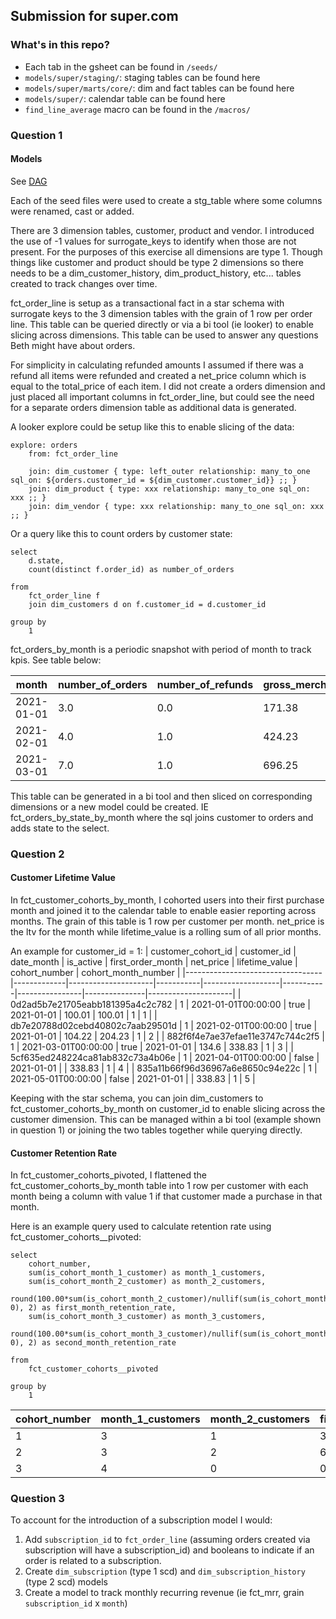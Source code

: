 ## Submission for super.com

### What's in this repo?

- Each tab in the gsheet can be found in `/seeds/`
- `models/super/staging/`: staging tables can be found here
- `models/super/marts/core/`: dim and fact tables can be found here
- `models/super/`: calendar table can be found here
- `find_line_average` macro can be found in the `/macros/`

### Question 1

#### Models

See [DAG](https://github.com/maxlee85/super/blob/main/etc/dag.png)

Each of the seed files were used to create a stg_table where some columns were renamed, cast or added.

There are 3 dimension tables, customer, product and vendor. I introduced the use of -1 values for surrogate_keys to identify when those are not present. For the purposes of this exercise all dimensions are type 1.
Though things like customer and product should be type 2 dimensions so there needs to be a dim_customer_history, dim_product_history, etc... tables created to track changes over time.

fct_order_line is setup as a transactional fact in a star schema with surrogate keys to the 3 dimension tables with the grain of 1 row per order line. This table can be queried directly or via a bi tool (ie looker) to enable slicing across dimensions. This table can be used to answer any questions Beth might have about orders.

For simplicity in calculating refunded amounts I assumed if there was a refund all items were refunded and created a net_price column which is equal to the total_price of each item.
I did not create a orders dimension and just placed all important columns in fct_order_line, but could see the need for a separate orders dimension table as additional data is generated.

A looker explore could be setup like this to enable slicing of the data:
```
explore: orders
    from: fct_order_line

    join: dim_customer { type: left_outer relationship: many_to_one sql_on: ${orders.customer_id = ${dim_customer.customer_id}} ;; }
    join: dim_product { type: xxx relationship: many_to_one sql_on: xxx ;; }
    join: dim_vendor { type: xxx relationship: many_to_one sql_on: xxx ;; }
```

Or a query like this to count orders by customer state:
```
select
    d.state,
    count(distinct f.order_id) as number_of_orders

from
    fct_order_line f
    join dim_customers d on f.customer_id = d.customer_id

group by
    1
```

fct_orders_by_month is a periodic snapshot with period of month to track kpis. See table below:

| month      | number_of_orders | number_of_refunds | gross_merchandise_value | average_order_value | average_basket_size | active_customers |
|------------|------------------|-------------------|-------------------------|---------------------|---------------------|------------------|
| 2021-01-01 | 3.0              | 0.0               | 171.38                  | 57.13               | 2.0                 | 3.0              |
| 2021-02-01 | 4.0              | 1.0               | 424.23                  | 106.06              | 2.25                | 4.0              |
| 2021-03-01 | 7.0              | 1.0               | 696.25                  | 99.46               | 3.14                | 7.0              |

This table can be generated in a bi tool and then sliced on corresponding dimensions or a new model could be created. IE fct_orders_by_state_by_month where the sql joins customer to orders and adds state to the select.



### Question 2

#### Customer Lifetime Value

In fct_customer_cohorts_by_month, I cohorted users into their first purchase month and joined it to the calendar table to enable easier reporting across months. The grain of this table is 1 row per customer per month.
net_price is the ltv for the month while lifetime_value is a rolling sum of all prior months.

An example for customer_id = 1:
| customer_cohort_id               | customer_id | date_month          | is_active | first_order_month | net_price | lifetime_value | cohort_number | cohort_month_number |
|----------------------------------|-------------|---------------------|-----------|-------------------|-----------|----------------|---------------|---------------------|
| 0d2ad5b7e21705eabb181395a4c2c782 | 1           | 2021-01-01T00:00:00 | true      | 2021-01-01        | 100.01    | 100.01         | 1             | 1                   |
| db7e20788d02cebd40802c7aab29501d | 1           | 2021-02-01T00:00:00 | true      | 2021-01-01        | 104.22    | 204.23         | 1             | 2                   |
| 882f6f4e7ae37efae11e3747c744c2f5 | 1           | 2021-03-01T00:00:00 | true      | 2021-01-01        | 134.6     | 338.83         | 1             | 3                   |
| 5cf635ed248224ca81ab832c73a4b06e | 1           | 2021-04-01T00:00:00 | false     | 2021-01-01        |           | 338.83         | 1             | 4                   |
| 835a11b66f96d36967a6e8650c94e22c | 1           | 2021-05-01T00:00:00 | false     | 2021-01-01        |           | 338.83         | 1             | 5                   |

Keeping with the star schema, you can join dim_customers to fct_customer_cohorts_by_month on customer_id to enable slicing across the customer dimension. This can be managed within a bi tool (example shown in question 1) or joining the two tables together while querying directly.

#### Customer Retention Rate

In fct_customer_cohorts_pivoted, I flattened the fct_customer_cohorts_by_month table into 1 row per customer with each month being a column with value 1 if that customer made a purchase in that month.

Here is an example query used to calculate retention rate using fct_customer_cohorts__pivoted:
```
select
    cohort_number,
    sum(is_cohort_month_1_customer) as month_1_customers,
    sum(is_cohort_month_2_customer) as month_2_customers,
    round(100.00*sum(is_cohort_month_2_customer)/nullif(sum(is_cohort_month_1_customer), 0), 2) as first_month_retention_rate,
    sum(is_cohort_month_3_customer) as month_3_customers,
    round(100.00*sum(is_cohort_month_3_customer)/nullif(sum(is_cohort_month_1_customer), 0), 2) as second_month_retention_rate

from
    fct_customer_cohorts__pivoted

group by
    1
```

| cohort_number | month_1_customers | month_2_customers | first_month_retention_rate | month_3_customers | second_month_retention_rate |
|---------------|-------------------|-------------------|----------------------------|-------------------|-----------------------------|
| 1             | 3                 | 1                 | 33.33                      | 1                 | 33.33                       |
| 2             | 3                 | 2                 | 66.67                      | 0                 | 0.0                         |
| 3             | 4                 | 0                 | 0.0                        | 0                 | 0.0                         |

### Question 3

To account for the introduction of a subscription model I would:

1. Add `subscription_id` to `fct_order_line` (assuming orders created via subscription will have a subscription_id) and booleans to indicate if an order is related to a subscription.
2. Create `dim_subscription` (type 1 scd) and `dim_subscription_history` (type 2 scd) models
3. Create a model to track monthly recurring revenue (ie fct_mrr, grain `subscription_id` x `month`)
